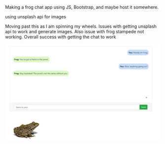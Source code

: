 Making a frog chat app using JS, Bootstrap, and maybe host it somewhere.


using unsplash api for images


Moving past this as I am spinning my wheels. 
Issues with getting unsplash api to work and generate images.
Also issue with frog stampede not working.
Overall success with getting the chat to work

![Alt text](https://raw.githubusercontent.com/Nomad-Rob/Solo_Hackathon/main/Frog_Chat/frog%20chat.png)
